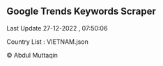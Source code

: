 

## Google Trends Keywords Scraper 
 
Last Update 27-12-2022 , 07:50:06

Country List :
VIETNAM.json



© Abdul Muttaqin 

